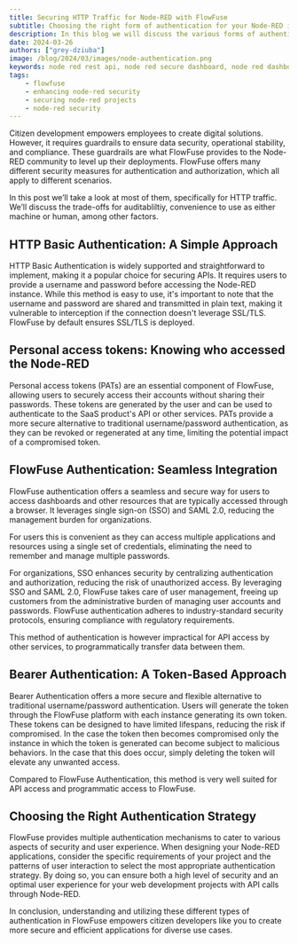 ```yaml
---
title: Securing HTTP Traffic for Node-RED with FlowFuse
subtitle: Choosing the right form of authentication for your Node-RED integration is important.
description: In this blog we will discuss the various forms of authentication for integrating web applications with Node-RED.
date: 2024-03-26
authors: ["grey-dziuba"]
image: /blog/2024/03/images/node-authentication.png
keywords: node red rest api, node red secure dashboard, node red dashboard security, node red http endpoint, node red http in, basic auth, http basic authentication, basic access authentication, http authentication, http bearer, http auth bearer, http bearer auth, http bearer token, http request with bearer token
tags:
    - flowfuse
    - enhancing node-red security
    - securing node-red projects
    - node-red security
---
```


Citizen development empowers employees to create digital solutions. However, it requires guardrails to ensure data security, operational stability, and compliance. These guardrails are what FlowFuse provides to the Node-RED community to level up their deployments. FlowFuse offers many different security measures for authentication and authorization, which all apply to different scenarios. 

In this post we’ll take a look at most of them, specifically for HTTP traffic. We’ll discuss the trade-offs for auditabliltiy, convenience to use as either machine or human, among other factors.

<!--more-->


## HTTP Basic Authentication: A Simple Approach

HTTP Basic Authentication is widely supported and straightforward to implement, making it a popular choice for securing APIs. It requires users to provide a username and password before accessing the Node-RED instance. While this method is easy to use, it's important to note that the username and password are shared and transmitted in plain text, making it vulnerable to interception if the connection doesn't leverage SSL/TLS. FlowFuse by default ensures SSL/TLS is deployed.

## Personal access tokens: Knowing who accessed the Node-RED

Personal access tokens (PATs) are an essential component of FlowFuse, allowing users to securely access their accounts without sharing their passwords. These tokens are generated by the user and can be used to authenticate to the SaaS product's API or other services. PATs provide a more secure alternative to traditional username/password authentication, as they can be revoked or regenerated at any time, limiting the potential impact of a compromised token.

## FlowFuse Authentication: Seamless Integration

FlowFuse authentication offers a seamless and secure way for users to access dashboards and other resources that are typically accessed through a browser. It leverages single sign-on (SSO) and SAML 2.0, reducing the management burden for organizations. 

For users this is convenient as they can access multiple applications and resources using a single set of credentials, eliminating the need to remember and manage multiple passwords.

For organizations, SSO enhances security by centralizing authentication and authorization, reducing the risk of unauthorized access. By leveraging SSO and SAML 2.0, FlowFuse takes care of user management, freeing up customers from the administrative burden of managing user accounts and passwords. FlowFuse authentication adheres to industry-standard security protocols, ensuring compliance with regulatory requirements.

This method of authentication is however impractical for API access by other services, to programmatically transfer data between them.


## Bearer Authentication: A Token-Based Approach

Bearer Authentication offers a more secure and flexible alternative to traditional username/password authentication. Users will generate the token through the FlowFuse platform with each instance generating its own token. These tokens can be designed to have limited lifespans, reducing the risk if compromised. In the case the token then becomes compromised only the instance in which the token is generated can become subject to malicious behaviors. In the case that this does occur, simply deleting the token will elevate any unwanted access.

Compared to FlowFuse Authentication, this method is very well suited for API access and programmatic access to FlowFuse.

## Choosing the Right Authentication Strategy

FlowFuse provides multiple authentication mechanisms to cater to various aspects of security and user experience. When designing your Node-RED applications, consider the specific requirements of your project and the patterns of user interaction to select the most appropriate authentication strategy. By doing so, you can ensure both a high level of security and an optimal user experience for your web development projects with API calls through Node-RED.

In conclusion, understanding and utilizing these different types of authentication in FlowFuse empowers citizen developers like you to create more secure and efficient applications for diverse use cases. 
